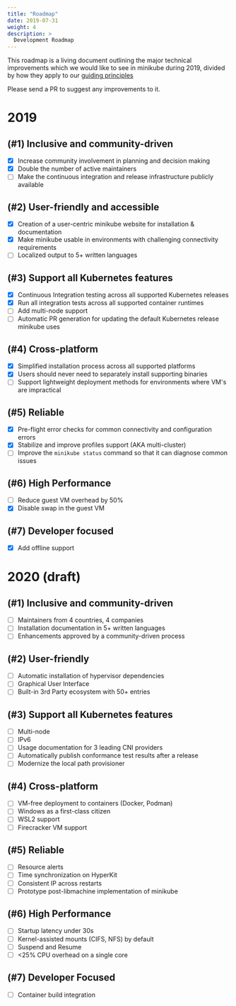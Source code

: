 ```yaml
---
title: "Roadmap"
date: 2019-07-31
weight: 4
description: >
  Development Roadmap
---
```


This roadmap is a living document outlining the major technical improvements which we would like to see in minikube during 2019, divided by how they apply to our [guiding principles](principles.md)

Please send a PR to suggest any improvements to it.

# 2019

## (#1) Inclusive and community-driven

- [x] Increase community involvement in planning and decision making
- [x] Double the number of active maintainers
- [ ] Make the continuous integration and release infrastructure publicly available

## (#2) User-friendly and accessible

- [x] Creation of a user-centric minikube website for installation & documentation
- [x] Make minikube usable in environments with challenging connectivity requirements
- [ ] Localized output to 5+ written languages

## (#3) Support all Kubernetes features

- [x] Continuous Integration testing across all supported Kubernetes releases
- [x] Run all integration tests across all supported container runtimes
- [ ] Add multi-node support
- [ ] Automatic PR generation for updating the default Kubernetes release minikube uses

## (#4) Cross-platform

- [x] Simplified installation process across all supported platforms
- [x] Users should never need to separately install supporting binaries
- [ ] Support lightweight deployment methods for environments where VM's are impractical

## (#5) Reliable

- [x] Pre-flight error checks for common connectivity and configuration errors
- [x] Stabilize and improve profiles support (AKA multi-cluster)
- [ ] Improve the `minikube status` command so that it can diagnose common issues

## (#6) High Performance

- [ ] Reduce guest VM overhead by 50%
- [x] Disable swap in the guest VM

## (#7) Developer focused

- [x] Add offline support

# 2020 (draft)

## (#1) Inclusive and community-driven

- [ ] Maintainers from 4 countries, 4 companies
- [ ] Installation documentation in 5+ written languages
- [ ] Enhancements approved by a community-driven process

## (#2) User-friendly

- [ ] Automatic installation of hypervisor dependencies
- [ ] Graphical User Interface
- [ ] Built-in 3rd Party ecosystem with 50+ entries

## (#3) Support all Kubernetes features

- [ ] Multi-node
- [ ] IPv6
- [ ] Usage documentation for 3 leading CNI providers
- [ ] Automatically publish conformance test results after a release
- [ ] Modernize the local path provisioner

## (#4) Cross-platform

- [ ] VM-free deployment to containers (Docker, Podman)
- [ ] Windows as a first-class citizen
- [ ] WSL2 support
- [ ] Firecracker VM support

## (#5) Reliable

- [ ] Resource alerts
- [ ] Time synchronization on HyperKit
- [ ] Consistent IP across restarts
- [ ] Prototype post-libmachine implementation of minikube

## (#6) High Performance

- [ ] Startup latency under 30s
- [ ] Kernel-assisted mounts (CIFS, NFS) by default
- [ ] Suspend and Resume
- [ ] <25% CPU overhead on a single core

## (#7) Developer Focused

- [ ] Container build integration
